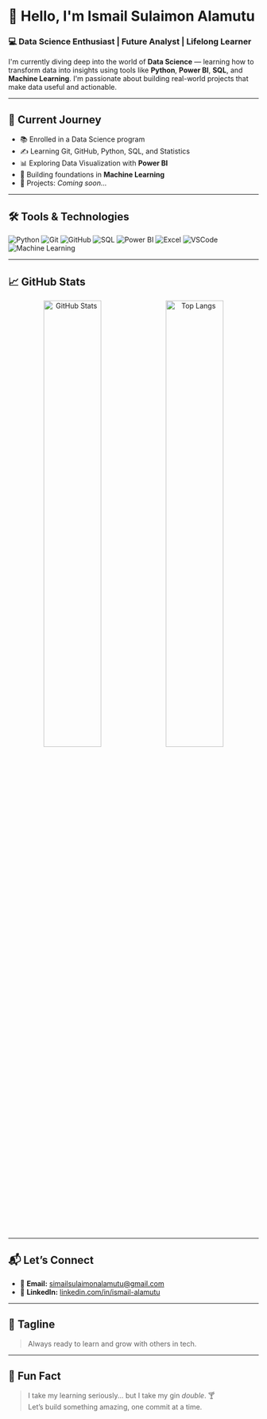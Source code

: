 # 👋 Hello, I'm **Ismail Sulaimon Alamutu**

### 💻 Data Science Enthusiast | Future Analyst | Lifelong Learner

I'm currently diving deep into the world of **Data Science** — learning how to transform data into insights using tools like **Python**, **Power BI**, **SQL**, and **Machine Learning**. I'm passionate about building real-world projects that make data useful and actionable.

---

## 🚀 **Current Journey**
- 📚 Enrolled in a Data Science program
- ✍️ Learning Git, GitHub, Python, SQL, and Statistics
- 📊 Exploring Data Visualization with **Power BI**
- 🤖 Building foundations in **Machine Learning**
- 📁 Projects: *Coming soon...*

---

## 🛠️ **Tools & Technologies**

![Python](https://img.shields.io/badge/Python-3776AB?style=for-the-badge&logo=python&logoColor=white)
![Git](https://img.shields.io/badge/Git-F05032?style=for-the-badge&logo=git&logoColor=white)
![GitHub](https://img.shields.io/badge/GitHub-181717?style=for-the-badge&logo=github&logoColor=white)
![SQL](https://img.shields.io/badge/SQL-336791?style=for-the-badge&logo=postgresql&logoColor=white)
![Power BI](https://img.shields.io/badge/PowerBI-F2C811?style=for-the-badge&logo=powerbi&logoColor=black)
![Excel](https://img.shields.io/badge/Excel-217346?style=for-the-badge&logo=microsoft-excel&logoColor=white)
![VSCode](https://img.shields.io/badge/VSCode-007ACC?style=for-the-badge&logo=visual-studio-code&logoColor=white)
![Machine Learning](https://img.shields.io/badge/Machine%20Learning-00C853?style=for-the-badge)

---

## 📈 **GitHub Stats**

<p align="center">
  <img src="https://github-readme-stats.vercel.app/api?username=Ismail92-ui&show_icons=true&theme=tokyonight" alt="GitHub Stats" width="48%"/>
  <img src="https://github-readme-stats.vercel.app/api/top-langs/?username=Ismail92-ui&layout=compact&theme=tokyonight" alt="Top Langs" width="48%"/>
</p>

---

## 📬 **Let’s Connect**

- 📧 **Email:** [simailsulaimonalamutu@gmail.com](mailto:simailsulaimonalamutu@gmail.com)
- 🔗 **LinkedIn:** [linkedin.com/in/ismail-alamutu](https://www.linkedin.com/in/ismail-alamutu-9462a7356?utm_source=share&utm_campaign=share_via&utm_content=profile&utm_medium=ios_app)

---

## 🧠 **Tagline**
> Always ready to learn and grow with others in tech.

---

## 🤣 **Fun Fact**
> I take my learning seriously... but I take my gin *double*. 🍸  
> Let’s build something amazing, one commit at a time.
